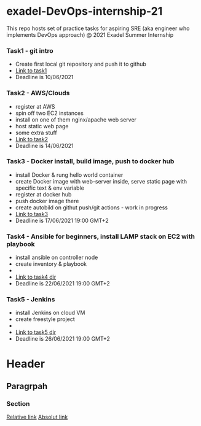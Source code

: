 # exadel-DevOps-internship-21
This repo hosts set of practice tasks for aspiring SRE (aka engineer who implements DevOps approach) @ 2021 Exadel Summer Internship

### Task1 - git intro
* Create first local git repository and push it to github
* [Link to task1](https://github.com/telecomprofi/exadel-DevOps-internship-21/tree/main/task1/)
* Deadline is 10/06/2021

### Task2 - AWS/Clouds 
* register at AWS
* spin off two EC2 instances
* install on one of them nginx/apache web server
* host static web page
* some extra stuff
* [Link to task2](https://github.com/telecomprofi/exadel-DevOps-internship-21/tree/main/task2/)
* Deadline is 14/06/2021

### Task3 - Docker install, build image, push to docker hub 
* install Docker & rung hello world container
* create Docker image with web-server inside, serve static page with specific text & env variable
* register at docker hub
* push docker image there
* create autobild on githut push/git actions - work in progress
* [Link to task3](https://github.com/telecomprofi/exadel-DevOps-internship-21/tree/main/task3/)
* Deadline is 17/06/2021 19:00 GMT+2

### Task4 - Ansible for beginners, install LAMP stack on EC2 with playbook
* install ansible on controller node
* create inventory & playbook
* <tba> 
* [Link to task4 dir](https://github.com/telecomprofi/exadel-DevOps-internship-21/tree/main/task4/)
* Deadline is 22/06/2021 19:00 GMT+2
  
### Task5 - Jenkins
* install Jenkins on cloud VM
* create freestyle project
* <tba> 
* [Link to task5 dir](https://github.com/telecomprofi/exadel-DevOps-internship-21/tree/main/task5/)
* Deadline is 26/06/2021 19:00 GMT+2
  


# Header
## Paragrpah
### Section
[Relative link](/task1/README.md)
[Absolut link](https://github.com/telecomprofi/exadel-DevOps-internship-21/tree/main/task1/README.md)

